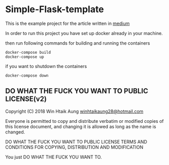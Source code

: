 # Simple-Flask-template  
This is the example project for the article written in [medium](https://medium.com/@winhtaikaung76/docker-%E1%80%94%E1%80%B2%E1%80%B7-development-%E1%80%9C%E1%80%AF%E1%80%95%E1%80%BA%E1%80%80%E1%80%BC%E1%80%99%E1%80%9A%E1%80%BA-e98ad953d517)

In order to run this project you have set up  docker already in your machine.

then run following commands for building and running the containers

    docker-compose build
    docker-compose up

if you want to shutdown the containers

    docker-compose down


## DO WHAT THE FUCK YOU WANT TO PUBLIC LICENSE(v2)

 
Copyright (C) 2018 Win Htaik Aung <winhtaikaung28@hotmail.com>

Everyone is permitted to copy and distribute verbatim or modified
copies of this license document, and changing it is allowed as long
as the name is changed.
 
 DO WHAT THE FUCK YOU WANT TO PUBLIC LICENSE
 TERMS AND CONDITIONS FOR COPYING, DISTRIBUTION AND MODIFICATION

 You just DO WHAT THE FUCK YOU WANT TO.